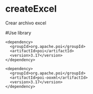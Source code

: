 # createExcel
Crear archivo excel 

#Use library

```
<dependency>
  <groupId>org.apache.poi</groupId>
  <artifactId>poi</artifactId>
  <version>3.17</version>
</dependency>

<dependency>
  <groupId>org.apache.poi</groupId>
  <artifactId>poi-ooxml</artifactId>
  <version>3.17</version>
</dependency>
